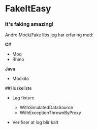 ﻿# FakeItEasy
### It's faking amazing!

Andre Mock/Fake libs jeg har erfaring med:

**C#**   
* Moq    
* Rhino

**Java**
* Mockito

##Huskeliste
* Lag fixture
    * WithSimulatedDataSource
    * WithExceptionThrownByProxy
    
* Verifiser at log blir kalt
